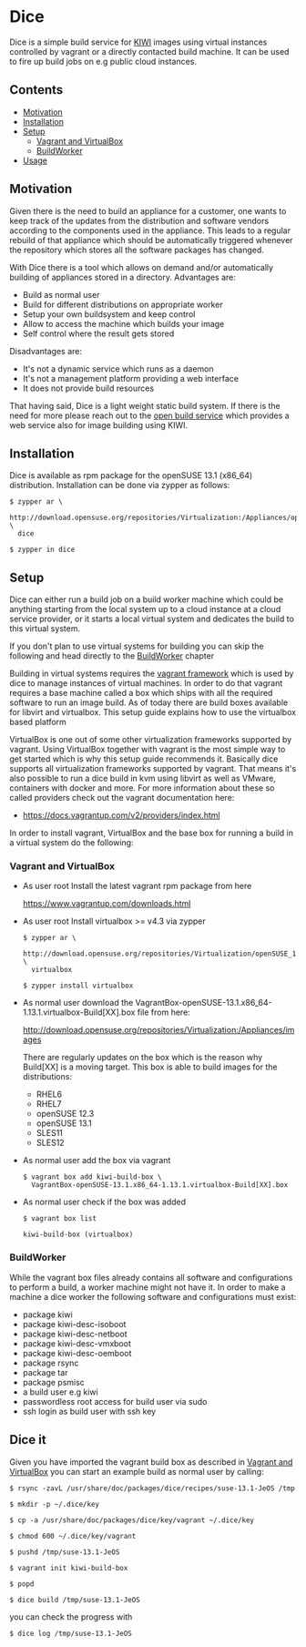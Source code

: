 # Dice

Dice is a simple build service for [KIWI](http://opensuse.github.com/kiwi)
images using virtual instances controlled by vagrant or a directly
contacted build machine. It can be used to fire up build jobs
on e.g public cloud instances.

## Contents

  * [Motivation](#motivation)
  * [Installation](#installation)
  * [Setup](#setup)
    - [Vagrant and VirtualBox](#vagrant-and-virtualbox)
    - [BuildWorker](#buildworker)
  * [Usage](#usage)

## Motivation

Given there is the need to build an appliance for a customer, one wants
to keep track of the updates from the distribution and software vendors
according to the components used in the appliance. This leads to a
regular rebuild of that appliance which should be automatically triggered
whenever the repository which stores all the software packages has
changed.

With Dice there is a tool which allows on demand and/or automatically
building of appliances stored in a directory. Advantages are:

  * Build as normal user
  * Build for different distributions on appropriate worker
  * Setup your own buildsystem and keep control
  * Allow to access the machine which builds your image
  * Self control where the result gets stored

Disadvantages are:

  * It's not a dynamic service which runs as a daemon
  * It's not a management platform providing a web interface
  * It does not provide build resources

That having said, Dice is a light weight static build system. If there
is the need for more please reach out to the
[open build service](https://build.opensuse.org) which provides a web service
also for image building using KIWI.

## Installation

Dice is available as rpm package for the openSUSE 13.1 (x86\_64) distribution.
Installation can be done via zypper as follows:

```
$ zypper ar \
  http://download.opensuse.org/repositories/Virtualization:/Appliances/openSUSE_13.1/ \
  dice

$ zypper in dice
``` 

## Setup

Dice can either run a build job on a build worker machine which could be
anything starting from the local system up to a cloud instance at a cloud
service provider, or it starts a local virtual system and dedicates the
build to this virtual system.

If you don't plan to use virtual systems for building you can skip
the following and head directly to the [BuildWorker](#buildworker)
chapter

Building in virtual systems requires the
[vagrant framework](https://docs.vagrantup.com)
which is used by dice to manage instances of virtual machines. In order
to do that vagrant requires a base machine called a box which ships with
all the required software to run an image build. As of today there are
build boxes available for libvirt and virtualbox. This setup guide
explains how to use the virtualbox based platform

VirtualBox is one out of some other virtualization frameworks supported by
vagrant. Using VirtualBox together with vagrant is the most
simple way to get started which is why this setup guide recommends it.
Basically dice supports all virtualization frameworks supported by
vagrant. That means it's also possible to run a dice build in kvm using
libvirt as well as VMware, containers with docker and more. For more
information about these so called providers check out the vagrant
documentation here:

  * https://docs.vagrantup.com/v2/providers/index.html

In order to install vagrant, VirtualBox and the base box
for running a build in a virtual system do the following:

### Vagrant and VirtualBox

  * As user root Install the latest vagrant rpm package from here

    https://www.vagrantup.com/downloads.html

  * As user root Install virtualbox >= v4.3 via zypper

    ```
    $ zypper ar \
      http://download.opensuse.org/repositories/Virtualization/openSUSE_13.1 \
      virtualbox

    $ zypper install virtualbox
    ```

  * As normal user download the
    VagrantBox-openSUSE-13.1.x86\_64-1.13.1.virtualbox-Build[XX].box file
    from here:

    http://download.opensuse.org/repositories/Virtualization:/Appliances/images

    There are regularly updates on the box which is the reason why Build[XX] is
    a moving target. This box is able to build images for the distributions:

    * RHEL6
    * RHEL7
    * openSUSE 12.3
    * openSUSE 13.1
    * SLES11
    * SLES12

  * As normal user add the box via vagrant

    ```
    $ vagrant box add kiwi-build-box \
      VagrantBox-openSUSE-13.1.x86_64-1.13.1.virtualbox-Build[XX].box
    ```

  * As normal user check if the box was added

    ```
    $ vagrant box list

    kiwi-build-box (virtualbox)
    ```

### BuildWorker

While the vagrant box files already contains all software and configurations
to perform a build, a worker machine might not have it. In order to make a
machine a dice worker the following software and configurations must exist:

  * package kiwi
  * package kiwi-desc-isoboot
  * package kiwi-desc-netboot
  * package kiwi-desc-vmxboot
  * package kiwi-desc-oemboot
  * package rsync
  * package tar
  * package psmisc
  * a build user e.g kiwi
  * passwordless root access for build user via sudo
  * ssh login as build user with ssh key

## Dice it

Given you have imported the vagrant build box as described in
[Vagrant and VirtualBox](#vagrant-and-virtualbox) you can start an
example build as normal user by calling:

```
$ rsync -zavL /usr/share/doc/packages/dice/recipes/suse-13.1-JeOS /tmp

$ mkdir -p ~/.dice/key

$ cp -a /usr/share/doc/packages/dice/key/vagrant ~/.dice/key

$ chmod 600 ~/.dice/key/vagrant

$ pushd /tmp/suse-13.1-JeOS

$ vagrant init kiwi-build-box

$ popd

$ dice build /tmp/suse-13.1-JeOS
```

you can check the progress with


```
$ dice log /tmp/suse-13.1-JeOS
```
